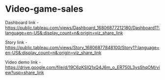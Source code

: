 # Video-game-sales


Dashboard link - https://public.tableau.com/views/Dashboard_16806877212180/Dashboard1?:language=en-US&:display_count=n&:origin=viz_share_link

Story link - https://public.tableau.com/views/Story_16806877848100/Story1?:language=en-US&:display_count=n&:origin=viz_share_link

Video demo link  - https://drive.google.com/file/d/19C6zKSIQ1xQ4J6m_o_ER750L3ysShqOM/view?usp=share_link
